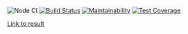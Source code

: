 ![Node CI](https://github.com/tredoc/frontend-project-lvl3/workflows/Node%20CI/badge.svg)
[![Build Status](https://travis-ci.org/tredoc/frontend-project-lvl3.svg?branch=master)](https://travis-ci.org/tredoc/frontend-project-lvl3)
[![Maintainability](https://api.codeclimate.com/v1/badges/8bb1792743eda170ccd1/maintainability)](https://codeclimate.com/github/tredoc/frontend-project-lvl3/maintainability)
[![Test Coverage](https://api.codeclimate.com/v1/badges/8bb1792743eda170ccd1/test_coverage)](https://codeclimate.com/github/tredoc/frontend-project-lvl3/test_coverage)

[Link to result](https://frontend-project-lvl3-xi-flax.vercel.app)
